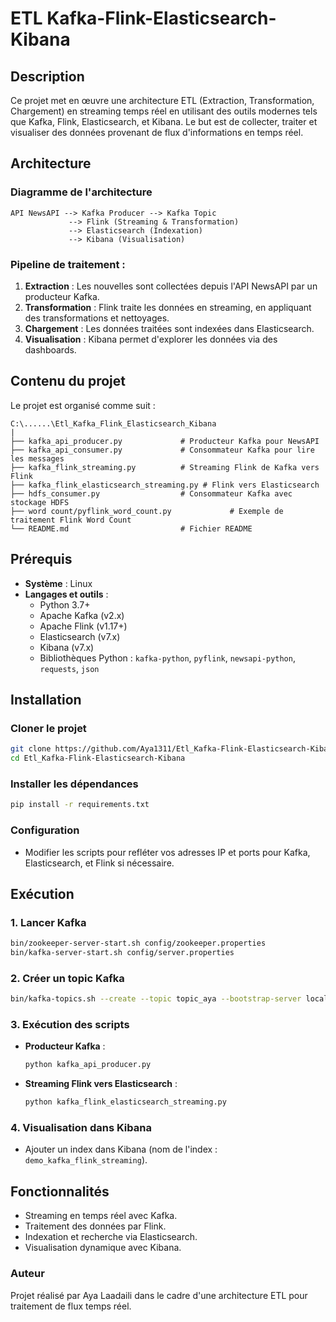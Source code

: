# ETL Kafka-Flink-Elasticsearch-Kibana

## Description
Ce projet met en œuvre une architecture ETL (Extraction, Transformation, Chargement) en streaming temps réel en utilisant des outils modernes tels que Kafka, Flink, Elasticsearch, et Kibana. Le but est de collecter, traiter et visualiser des données provenant de flux d'informations en temps réel.

## Architecture

### Diagramme de l'architecture
```plaintext
API NewsAPI --> Kafka Producer --> Kafka Topic
             --> Flink (Streaming & Transformation)
             --> Elasticsearch (Indexation)
             --> Kibana (Visualisation)
```

### Pipeline de traitement :
1. **Extraction** : Les nouvelles sont collectées depuis l'API NewsAPI par un producteur Kafka.
2. **Transformation** : Flink traite les données en streaming, en appliquant des transformations et nettoyages.
3. **Chargement** : Les données traitées sont indexées dans Elasticsearch.
4. **Visualisation** : Kibana permet d'explorer les données via des dashboards.

## Contenu du projet
Le projet est organisé comme suit :
```
C:\......\Etl_Kafka_Flink_Elasticsearch_Kibana
|
├── kafka_api_producer.py             # Producteur Kafka pour NewsAPI
├── kafka_api_consumer.py             # Consommateur Kafka pour lire les messages
├── kafka_flink_streaming.py          # Streaming Flink de Kafka vers Flink
├── kafka_flink_elasticsearch_streaming.py # Flink vers Elasticsearch
├── hdfs_consumer.py                  # Consommateur Kafka avec stockage HDFS
├── word count/pyflink_word_count.py             # Exemple de traitement Flink Word Count
└── README.md                         # Fichier README
```

## Prérequis
- **Système** : Linux
- **Langages et outils** :
  - Python 3.7+
  - Apache Kafka (v2.x)
  - Apache Flink (v1.17+)
  - Elasticsearch (v7.x)
  - Kibana (v7.x)
  - Bibliothèques Python : `kafka-python`, `pyflink`, `newsapi-python`, `requests`, `json`

## Installation

### Cloner le projet
```bash
git clone https://github.com/Aya1311/Etl_Kafka-Flink-Elasticsearch-Kibana.git
cd Etl_Kafka-Flink-Elasticsearch-Kibana
```

### Installer les dépendances
```bash
pip install -r requirements.txt
```

### Configuration
- Modifier les scripts pour refléter vos adresses IP et ports pour Kafka, Elasticsearch, et Flink si nécessaire.

## Exécution

### 1. Lancer Kafka
```bash
bin/zookeeper-server-start.sh config/zookeeper.properties
bin/kafka-server-start.sh config/server.properties
```

### 2. Créer un topic Kafka
```bash
bin/kafka-topics.sh --create --topic topic_aya --bootstrap-server localhost:9092
```

### 3. Exécution des scripts
- **Producteur Kafka** :
  ```bash
  python kafka_api_producer.py
  ```
- **Streaming Flink vers Elasticsearch** :
  ```bash
  python kafka_flink_elasticsearch_streaming.py
  ```

### 4. Visualisation dans Kibana
- Ajouter un index dans Kibana (nom de l'index : `demo_kafka_flink_streaming`).

## Fonctionnalités
- Streaming en temps réel avec Kafka.
- Traitement des données par Flink.
- Indexation et recherche via Elasticsearch.
- Visualisation dynamique avec Kibana.

### Auteur
Projet réalisé par Aya Laadaili dans le cadre d'une architecture ETL pour traitement de flux temps réel.
